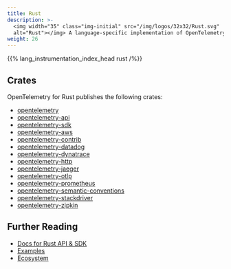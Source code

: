 ```yaml
---
title: Rust
description: >-
  <img width="35" class="img-initial" src="/img/logos/32x32/Rust.svg"
  alt="Rust"></img> A language-specific implementation of OpenTelemetry in Rust.
weight: 26
---
```


{{% lang_instrumentation_index_head rust /%}}

## Crates

OpenTelemetry for Rust publishes the following crates:

- [opentelemetry](https://crates.io/crates/opentelemetry)
- [opentelemetry-api](https://crates.io/crates/opentelemetry-api)
- [opentelemetry-sdk](https://crates.io/crates/opentelemetry-sdk)
- [opentelemetry-aws](https://crates.io/crates/opentelemetry-aws)
- [opentelemetry-contrib](https://crates.io/crates/opentelemetry-contrib)
- [opentelemetry-datadog](https://crates.io/crates/opentelemetry-datadog)
- [opentelemetry-dynatrace](https://crates.io/crates/opentelemetry-dynatrace)
- [opentelemetry-http](https://crates.io/crates/opentelemetry-http)
- [opentelemetry-jaeger](https://crates.io/crates/opentelemetry-jaeger)
- [opentelemetry-otlp](https://crates.io/crates/opentelemetry-otlp)
- [opentelemetry-prometheus](https://crates.io/crates/opentelemetry-prometheus)
- [opentelemetry-semantic-conventions](https://crates.io/crates/opentelemetry-semantic-conventions)
- [opentelemetry-stackdriver](https://crates.io/crates/opentelemetry-stackdriver)
- [opentelemetry-zipkin](https://crates.io/crates/opentelemetry-zipkin)

## Further Reading

- [Docs for Rust API & SDK](https://docs.rs/opentelemetry)
- [Examples](https://github.com/open-telemetry/opentelemetry-rust/tree/main/examples)
- [Ecosystem](https://github.com/open-telemetry/opentelemetry-rust#ecosystem)

